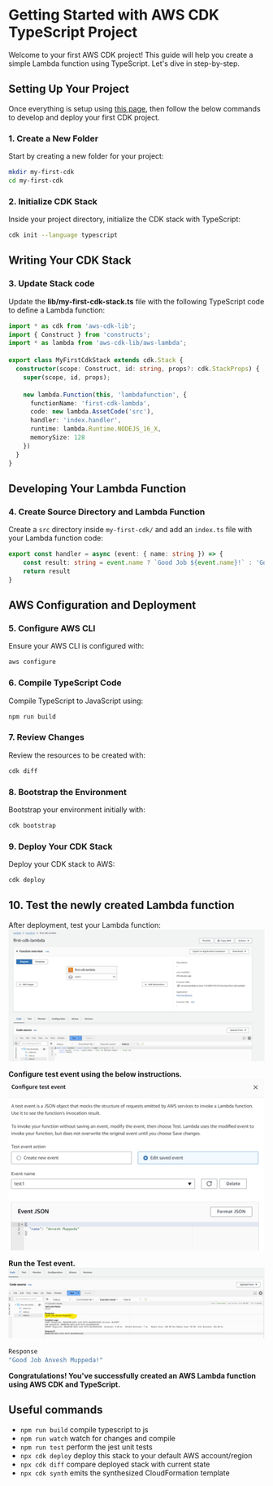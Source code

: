 # Getting Started with AWS CDK TypeScript Project  
Welcome to your first AWS CDK project! This guide will help you create a simple Lambda function using TypeScript. Let's dive in step-by-step.

## Setting Up Your Project  
Once everything is setup using [this page](./README.MD), then follow the below commands to develop and deploy your first CDK project.

### 1. Create a New Folder  

Start by creating a new folder for your project:
```sh
mkdir my-first-cdk
cd my-first-cdk
```

### 2. Initialize CDK Stack  
Inside your project directory, initialize the CDK stack with TypeScript:
```sh
cdk init --language typescript
```  

## Writing Your CDK Stack  

### 3. Update Stack code   
Update the **lib/my-first-cdk-stack.ts** file with the following TypeScript code to define a Lambda function:  
```ts
import * as cdk from 'aws-cdk-lib';
import { Construct } from 'constructs';
import * as lambda from 'aws-cdk-lib/aws-lambda';

export class MyFirstCdkStack extends cdk.Stack {
  constructor(scope: Construct, id: string, props?: cdk.StackProps) {
    super(scope, id, props);

    new lambda.Function(this, 'lambdafunction', {
      functionName: 'first-cdk-lambda',
      code: new lambda.AssetCode('src'),
      handler: 'index.handler',
      runtime: lambda.Runtime.NODEJS_16_X,
      memorySize: 128
    })
  }
}
```

## Developing Your Lambda Function  
### 4. Create Source Directory and Lambda Function  
Create a `src` directory inside `my-first-cdk/` and add an `index.ts` file with your Lambda function code:  

```ts
export const handler = async (event: { name: string }) => {
    const result: string = event.name ? `Good Job ${event.name}!` : 'Good Job'
    return result
}
```

## AWS Configuration and Deployment  
### 5. Configure AWS CLI  
Ensure your AWS CLI is configured with:   
```sh
aws configure
```

### 6. Compile TypeScript Code  
Compile TypeScript to JavaScript using:  
```sh
npm run build
```

### 7. Review Changes  
Review the resources to be created with:  
```sh
cdk diff
```

### 8. Bootstrap the Environment  
Bootstrap your environment initially with:  
```sh
cdk bootstrap
```

### 9. Deploy Your CDK Stack  
Deploy your CDK stack to AWS:  
```sh
cdk deploy
```

## 10. Test the newly created Lambda function
After deployment, test your Lambda function:  
![New Lambda Function](./images/aws-lambda-func.png)  

**Configure test event using the below instructions.**  
![Configure Test Event](./images/configure-test-event.png)

**Run the Test event.**
![alt text](./images/run-test-evnt.png)

```sh
Response
"Good Job Anvesh Muppeda!"
```

**Congratulations! You've successfully created an AWS Lambda function using AWS CDK and TypeScript.** 

## Useful commands

* `npm run build`   compile typescript to js
* `npm run watch`   watch for changes and compile
* `npm run test`    perform the jest unit tests
* `npx cdk deploy`  deploy this stack to your default AWS account/region
* `npx cdk diff`    compare deployed stack with current state
* `npx cdk synth`   emits the synthesized CloudFormation template  
